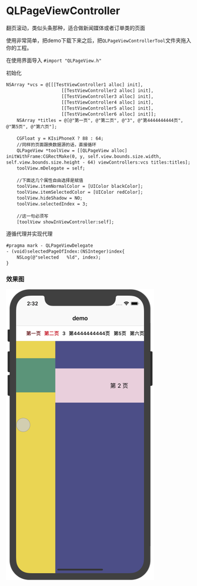 # QLPageViewController
翻页滚动，类似头条那种，适合做新闻媒体或者订单类的页面

使用非常简单，把demo下载下来之后，把```QLPageViewControllerTool```文件夹拖入你的工程。

在使用界面导入 ```#import "QLPageView.h"```

初始化
```
NSArray *vcs = @[[[TestViewController1 alloc] init],
                     [[TestViewController2 alloc] init],
                     [[TestViewController3 alloc] init],
                     [[TestViewController4 alloc] init],
                     [[TestViewController5 alloc] init],
                     [[TestViewController6 alloc] init]];
    NSArray *titles = @[@"第一页", @"第二页", @"3", @"第4444444444页", @"第5页", @"第六页"];
    
    CGFloat y = KIsiPhoneX ? 88 : 64;
    //同样的页面跟换数据源的话，直接循环
    QLPageView *toolView = [[QLPageView alloc] initWithFrame:CGRectMake(0, y, self.view.bounds.size.width, self.view.bounds.size.height - 64) viewControllers:vcs titles:titles];
    toolView.mDelegate = self;
    
    //下面这几个属性自由选择是赋值
    toolView.itemNormalColor = [UIColor blackColor];
    toolView.itemSelectedColor = [UIColor redColor];
    toolView.hideShadow = NO;
    toolView.selectedIndex = 3;
    
    //这一句必须写
    [toolView showInViewController:self];
```

遵循代理并实现代理
```
#pragma mark - QLPageViewDelegate
- (void)selectedPageOfIndex:(NSInteger)index{
    NSLog(@"selected   %ld", index);
}
```

### 效果图
![](https://github.com/Lqlin-ss/QLPageViewController/blob/master/QQ20180808-143301.png)


